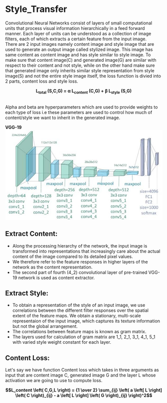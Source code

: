 # Style_Transfer
Convolutional Neural Networks consist of layers of small computational units that process visual information hierarchically in a feed forward manner. Each layer of units can be understood as a collection of image filters, each of which extracts a certain feature from the input image.  
There are 2 input images namely content image and style image that are used to generate an output image called stylized image. This image has same content as content image and has style similar to style image. To make sure that content image(C) and generated image(G) are similar with respect to their content and not style, while on the other hand make sure that generated image only inherits similar style representation from style image(S) and not the entire style image itself, the loss function is divied into 2 parts, content loss and style loss.<br>
<p align='center'>
  <b>
    L<sub>total</sub> (S,C,G) = α L<sub>content</sub> (C,G) + β L<sub>style</sub> (S,G)
  </b>
</p><br>
Alpha and beta are hyperparameters which are used to provide weights to each type of loss i.e these parameters are used to control how much of content/style we want to inherit in the generated image.<br>

**VGG-19**<br>
![VGG-19 layers](https://raw.githubusercontent.com/DiwakarBasnet/Style_Transfer/main/VGG-19.jpg?token=GHSAT0AAAAAABYAO27KKLDR3CPCMOZ4SARUY5GR4EQ)

## Extract Content:
* Along the processing hierarchy of the network, the input image is transformed into representations that increasingly care about the actual content of the image compared to its detailed pixel values.
* We therefore refer to the feature responses in higher layers of the network as the content representation.
* The second part of fourth (4_2) convolutional layer of pre-trained VGG-19 network is used as content extractor.

## Extract Style:
* To obtain a representation of the style of an input image, we use correlations between the different filter responses over the spatial extent of the feature maps. We obtain a stationary, multi-scale representaion of the input image, which captures its texture information but not the global arrangement.
* The correlations between feature maps is known as gram matrix.
* The layers used for calculation of gram matrix are 1_1, 2_1, 3_1, 4_1, 5_1 with varied style weight constant for each layer.

## Content Loss:
Let's say we have function Content loss which takes in three arguments as input that are content image C, generated image G and the layer L whose activation we are going to use to compute loss.<br>
<p align='center'>
  <b>
    $$L_content \left( C,G,L \right) =  {1 \over 2} \sum_{ij} \left( a \left[ L \right] \left( C \right)_{ij} - a \left[ L \right] \left( G \right)_{ij} \right)^2$$
  </b>
</p><br>
